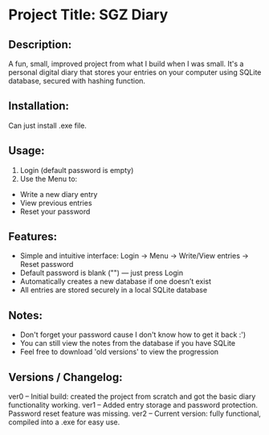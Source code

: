# Project Title: SGZ Diary 

## Description:
A fun, small, improved project from what I build when I was small. It's a personal digital diary that stores your entries on your computer using SQLite database, secured with hashing function.

## Installation:
Can just install .exe file.

## Usage:
1. Login (default password is empty)
2. Use the Menu to:
  - Write a new diary entry
  - View previous entries
  - Reset your password

## Features:
- Simple and intuitive interface: Login → Menu → Write/View entries → Reset password
- Default password is blank ("") — just press Login
- Automatically creates a new database if one doesn’t exist
- All entries are stored securely in a local SQLite database

## Notes:
- Don't forget your password cause I don't know how to get it back :')
- You can still view the notes from the database if you have SQLite 
- Feel free to download 'old versions' to view the progression

## Versions / Changelog:
ver0 – Initial build: created the project from scratch and got the basic diary functionality working.
ver1 – Added entry storage and password protection. Password reset feature was missing.
ver2 – Current version: fully functional, compiled into a .exe for easy use.
